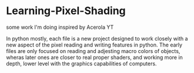 # Learning-Pixel-Shading
some work I'm doing inspired by Acerola YT

In python mostly, each file is a new project designed to work closely with a new aspect of the pixel reading and writing features in python. The early files are only focused on reading and adjesting macro colors of objects, wheras later ones are closer to real proper shaders, and working more in depth, lower level with the graphics capabilities of computers.
